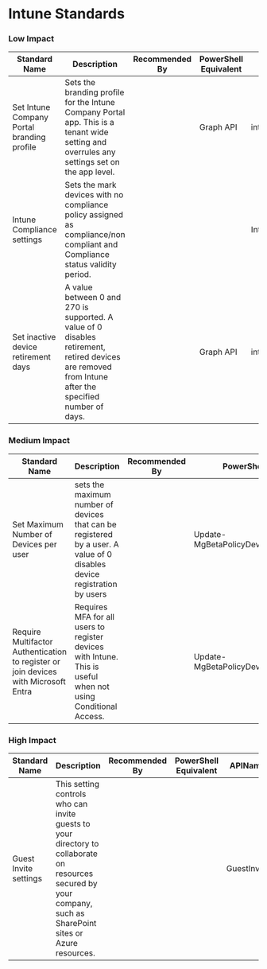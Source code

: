 # Intune Standards

### Low Impact

<table data-full-width="true"><thead><tr><th>Standard Name</th><th>Description</th><th>Recommended By</th><th>PowerShell Equivalent</th><th>APIName</th></tr></thead><tbody><tr><td>Set Intune Company Portal branding profile</td><td>Sets the branding profile for the Intune Company Portal app. This is a tenant wide setting and overrules any settings set on the app level.</td><td></td><td>Graph API</td><td>intuneBrandingProfile</td></tr><tr><td>Intune Compliance settings</td><td>Sets the mark devices with no compliance policy assigned as compliance/non compliant and Compliance status validity period.</td><td></td><td></td><td>IntuneComplianceSettings</td></tr><tr><td>Set inactive device retirement days</td><td>A value between 0 and 270 is supported. A value of 0 disables retirement, retired devices are removed from Intune after the specified number of days.</td><td></td><td>Graph API</td><td>intuneDeviceRetirementDays</td></tr></tbody></table>

### Medium Impact

<table data-full-width="true"><thead><tr><th>Standard Name</th><th>Description</th><th>Recommended By</th><th>PowerShell Equivalent</th><th>APIName</th></tr></thead><tbody><tr><td>Set Maximum Number of Devices per user</td><td>sets the maximum number of devices that can be registered by a user. A value of 0 disables device registration by users</td><td></td><td>Update-MgBetaPolicyDeviceRegistrationPolicy</td><td>intuneDeviceReg</td></tr><tr><td>Require Multifactor Authentication to register or join devices with Microsoft Entra</td><td>Requires MFA for all users to register devices with Intune. This is useful when not using Conditional Access.</td><td></td><td>Update-MgBetaPolicyDeviceRegistrationPolicy</td><td>intuneRequireMFA</td></tr></tbody></table>

### High Impact

<table data-full-width="true"><thead><tr><th>Standard Name</th><th>Description</th><th>Recommended By</th><th>PowerShell Equivalent</th><th>APIName</th></tr></thead><tbody><tr><td>Guest Invite settings</td><td>This setting controls who can invite guests to your directory to collaborate on resources secured by your company, such as SharePoint sites or Azure resources.</td><td></td><td></td><td>GuestInvite</td></tr></tbody></table>
